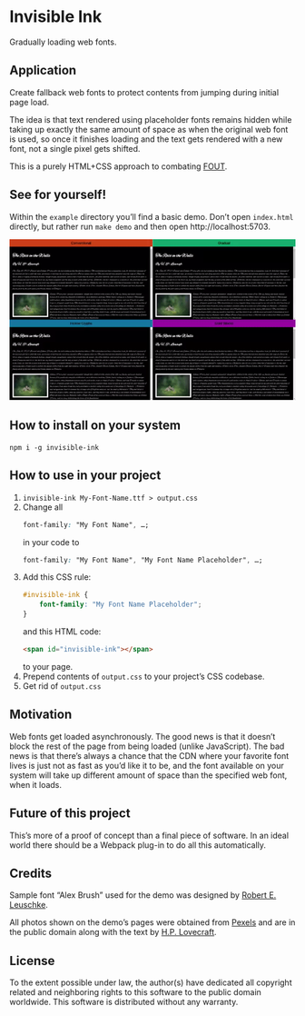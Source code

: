 # Invisible Ink

Gradually loading web fonts.


## Application

Create fallback web fonts to protect contents from jumping during initial page load.

The idea is that text rendered using placeholder fonts remains hidden while taking up exactly the same amount of space as when the original web font is used, so once it finishes loading and the text gets rendered with a new font, not a single pixel gets shifted.

This is a purely HTML+CSS approach to combating [FOUT](https://css-tricks.com/fout-foit-foft/).


## See for yourself!

Within the `example` directory you’ll find a basic demo. Don’t open `index.html` directly, but rather run `make demo` and then open http://localhost:5703.

![](assets/screencast.gif)


## How to install on your system

    npm i -g invisible-ink


## How to use in your project

1. `invisible-ink My-Font-Name.ttf > output.css`
2. Change all
    ```CSS
    font-family: "My Font Name", …;
    ```
    in your code to
    ```CSS
    font-family: "My Font Name", "My Font Name Placeholder", …;
    ```
3. Add this CSS rule:
    ```CSS
    #invisible-ink {
        font-family: "My Font Name Placeholder";
    }
    ```
    and this HTML code:
    ```HTML
    <span id="invisible-ink"></span>
    ```
    to your page.
4. Prepend contents of `output.css` to your project’s CSS codebase.
5. Get rid of `output.css`


## Motivation

Web fonts get loaded asynchronously. The good news is that it doesn’t block the rest of the page from being loaded (unlike JavaScript). The bad news is that there’s always a chance that the CDN where your favorite font lives is just not as fast as you’d like it to be, and the font available on your system will take up different amount of space than the specified web font, when it loads.


## Future of this project

This’s more of a proof of concept than a final piece of software. In an ideal world there should be a Webpack plug-in to do all this automatically.


## Credits

Sample font “Alex Brush” used for the demo was designed by [Robert E. Leuschke](https://www.typesetit.com/).

All photos shown on the demo’s pages were obtained from [Pexels](https://pexels.com/) and are in the public domain along with the text by [H.P. Lovecraft](https://www.hplovecraft.com/).


## License

To the extent possible under law, the author(s) have dedicated all copyright related and neighboring rights to this software to the public domain worldwide.
This software is distributed without any warranty.
